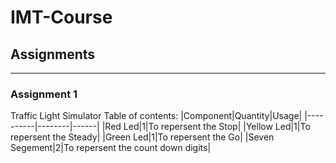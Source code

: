 # IMT-Course

## Assignments
___
### Assignment 1

Traffic Light Simulator
Table of contents:
|Component|Quantity|Usage|
|----------|--------|------|
|Red Led|1|To repersent the Stop|
|Yellow Led|1|To repersent the Steady|
|Green Led|1|To repersent the Go|
|Seven Segement|2|To repersent the count down digits|
